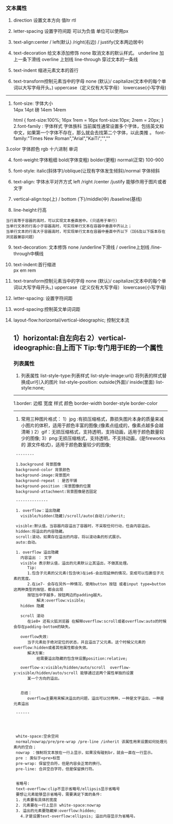 ### 文本属性

1. direction  设置文本方向
    值ltr  rtl  

2. letter-spacing 设置字符间距
  可以为负值 
  单位可以使用px

3. text-align:center / left(默认) /right(右边) / justify(文本两边居中)

4. text-decoration 给文本添加修饰
  none  取消文本的默认样式。 
  underline 加上一条下滑线
  overline 上划线
  line-through 穿过文本的一条线 


5. text-indent 缩进元素文本的首行

6. text-transform控制元素当中的字母 
  none (默认)/
  capitalize(文本中的每个单词以大写字母开头。) 
  uppercase（定义仅有大写字母） 
  lowercase(小写字母) 

  --------------------------------------------------------------------------------------

   1. font-size: 字体大小  
      14px 
      	14pt 磅
      	14em
      	14rem

      	html {
      		font-size:100%;  16px 1rem = 16px
      		font-size:10px;  2rem = 20px;
      	}
      2.font-family : 字体样式 字体族科 
      当前属性通常设置多个字体，包括英文和中文，如果第一个字体不存在，那么就会去找第二个字体，以此类推 。
      font-family:"Times New Roman","Arial","KaiTi","",""

  3.color 字体颜色
  rgb 
  十六进制
  单词

  4. font-weight:字体粗细 bold(字体变粗) bolder(更粗) normal(正常) 
      100-900

  5. font-style: italic(斜体字)/oblique(让现有字体发生倾斜)/normal 字体倾斜

  6. text-align: 字体水平对齐方式 left /right /center /justify 能够作用于图片或者文字

  7. vertical-align:top(上) / bottom (下)/middle(中) /baseline(基线)

  8. line-height:行高  

    当行高等于容器的高时，可以实现文本垂直居中。(只适用于单行)
    当单行文本的行高小于容器高时，可实现单行文本在容器中垂直中齐以上；
    当单行文本的行高大于容器高时，可实现单行文本在容器中垂直中齐以下（IE6及以下版本存在浏览器兼容问题） 

  9. text-decoration: 文本修饰 none /underline下滑线 / overline上划线 /line-through中横线

  10. text-indent:首行缩进  
    px  em  rem

  11. text-transform控制元素当中的字母 
     none (默认)/
     capitalize(文本中的每个单词以大写字母开头。) 
     uppercase（定义仅有大写字母） 
     lowercase(小写字母) 

  12. letter-spacing: 设置字符间距

  13. word-spacing:控制英文单词词距

  14. layout-flow:horizontal/vertical-ideographic;  控制文本流

       1）horizontal:自左向右
       2）vertical-ideographic:自上而下
       Tip:专门用于IE的一个属性
       -------------------------------------------------------------------------

       ### 列表属性

       1. 列表属性
         list-style-type:列表样式
         list-style-image:url() 将列表的样式替换成url引入的图片
         list-style-position: outside(外面)/ inside(里面)
         list-style:none;

         -----------

         1.border: 边框 宽度 样式 颜色
         border-width
         border-style
         border-color 

         --------

         1. 常用三种图片格式：
           1）jpg :有损压缩格式，靠损失图片本身的质量来减小图片的体积，适用于颜色丰富的图像;(像素点组成的，像素点越多会越清晰 )
           2）gif：无损压缩格式，支持透明，支持动画，适用于颜色数量较少的图像;
           3）png:无损压缩格式，支持透明，不支持动画，(是fireworks的 源文件格式)，适用于颜色数量较少的图像;

           --------

           1.background 背景图像
           background-color 背景颜色
           background-image:背景图片
           background-repeat : 是否平铺
           background-position :背景图像的位置
           background-attachment:背景图像是否固定

           --------------

           1. overflow：溢出隐藏
             visible/hidden(隐藏)/scroll/auto(自动)/inherit;

           visible:默认值。当容器内容溢出了容器时，不采取任何行动，任由内容溢出。
           hidden:将溢出的内容隐藏。
           scroll:滚动，如果存在溢出的内容，将以滚动条的形式展示。
           auto:自动。

           1. overflow 溢出隐藏  
             内容溢出 ： 文字 
             visible 表示默认值，溢出的元素默认让其溢出，不做其处理。
             	Tip: 
             	1.包含子元素的父元素(包含块)在ie6-会出现延伸的情况，变成可以包裹住子元素的宽度。
             	2.在ie7- 会存在另外一种情况，使用button 按钮 或者input type=button 这两种类型的按钮，都会出现
             	按钮当中字越多，按钮两边的padding越大。
             		解决:overflow:visible;
             hidden 隐藏

             scroll 滚动 
             	在ie8+ 还有火狐浏览器 在解释overflow:scroll或者overflow:auto的时候会存在padding-bottom的缺失。
             	
             overflow失效:
             	当子元素处于绝对定位的状态，并且溢出了父元素。这个时候父元素的overflow:hidden或者其他属性都会失效。
             	解决方案:
             		给需要溢出隐藏的包含块设置position:relative;
             		
             overflow-x:visible/hidden/auto/scroll  overflow-y:visible/hidden/auto/scroll 能够通过这两个属性单独的设置
             	某一个方向的溢出。
             	

             总结：
             	overflow主要用来解决溢出的问题，溢出可以分两种，一种是文字溢出，一种是元素溢出

           ------

           


           white-space:空余空间 
           normal/nowrap/pre/pre-wrap /pre-line /inherit 该属性用来设置如何处理元素内的空白；
           nowrap ：强制将文本放在一行上显示，如果没有碰到br，就会一直在一行显示。
           pre : 类似于<pre>标签 
           pre-wrap: 保留空白符，但是内容会正常的换行。
           pre-line: 合并空白字符，但是保留换行符。


           省略号:
           text-overflow:clip不显示省略号/ellipsis显示省略号
           要想让元素能够显示省略号，需要满足下面的条件:
           1. 元素要有具体的宽度
           2. 元素要在一行上显示 white-space:nowrap
           3. 溢出的元素要隐藏掉:overflow:hidden;
             4.才是设置text-overflow:ellipsis; 溢出内容显示为省略号。
